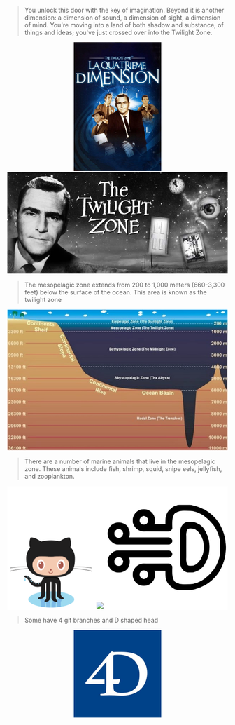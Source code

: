 > You unlock this door with the key of imagination. Beyond it is another dimension: a dimension of sound, a dimension of sight, a dimension of mind. You're moving into a land of both shadow and substance, of things and ideas; you've just crossed over into the Twilight Zone.

<p align="center">
<img src="La_Quatrieme_Dimension.jpg" width="200px" /> <img src="The_Twilight_Zone.jpg" width="640px" />
</p>

> The mesopelagic zone extends from 200 to 1,000 meters (660-3,300 feet) below the surface of the ocean. This area is known as the twilight zone
<p align="center">
<img src="The_Mesopelagic_Zone.jpg"/>
</p>

> There are a number of marine animals that live in the mesopelagic zone. These animals include fish, shrimp, squid, snipe eels, jellyfish, and zooplankton.

<p align="center">
<div align="center" style="background-color: white;">
 <img src="Octocat.png" width="200px" /> <img src="https://avatars2.githubusercontent.com/u/59135882?s=460&v=4" width="280px" /> <img src="GithubAvatarRotate.png" width="280px" />
</div>
</p>

> Some have 4 git branches and D shaped head

<p align="center"><img src="4D.jpg" width="200px" /></p>
